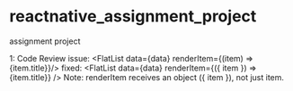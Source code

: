 # reactnative_assignment_project
assignment project

1: Code Review
    issue: <FlatList data={data} renderItem={(item) => <Text>{item.title}</Text>}/>
    fixed: <FlatList data={data} renderItem={({ item }) => <Text>{item.title}</Text>} />
    Note: renderItem receives an object ({ item }), not just item.
